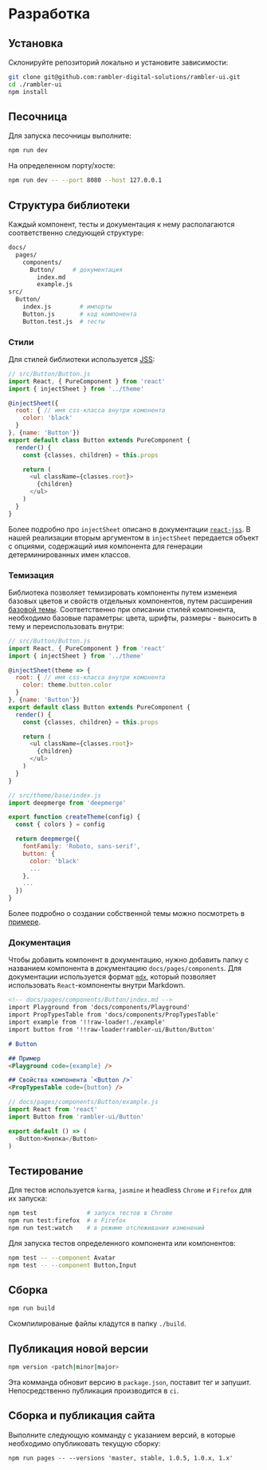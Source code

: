 # Разработка

## Установка

Склонируйте репозиторий локально и установите зависимости:

```sh
git clone git@github.com:rambler-digital-solutions/rambler-ui.git
cd ./rambler-ui
npm install
```

## Песочница

Для запуска песочницы выполните:

```sh
npm run dev
```

На определенном порту/хосте:

```sh
npm run dev -- --port 8080 --host 127.0.0.1
```

## Структура библиотеки

Каждый компонент, тесты и документация к нему располагаются соответственно следующей структуре:

```sh
docs/
  pages/
    components/
      Button/     # документация
        index.md
        example.js
src/
  Button/
    index.js        # импорты
    Button.js       # код компонента
    Button.test.js  # тесты
```

### Стили

Для стилей библиотеки используется [JSS](https://github.com/cssinjs/jss):

```js
// src/Button/Button.js
import React, { PureComponent } from 'react'
import { injectSheet } from '../theme'

@injectSheet({
  root: { // имя css-класса внутри комонента
    color: 'black'
  }
}, {name: 'Button'})
export default class Button extends PureComponent {
  render() {
    const {classes, children} = this.props

    return (
      <ul className={classes.root}>
        {children}
      </ul>
    )
  }
}
```

Более подробно про `injectSheet` описано в документации [`react-jss`](https://github.com/cssinjs/react-jss). В нашей реализации вторым аргументом в `injectSheet` передается объект с опциями, содержащий имя компонента для генерации детерминированных имен классов.

### Темизация

Библиотека позволяет темизировать компоненты путем изменеия базовых цветов и свойств отдельных компонентов, путем расширения [базовой темы](https://github.com/rambler-digital-solutions/rambler-ui/tree/master/src/theme/base/index.js). Соответственно при описании стилей компонента, необходимо базовые параметры: цвета, шрифты, размеры - выносить в тему и переиспользовать внутри:

```js
// src/Button/Button.js
import React, { PureComponent } from 'react'
import { injectSheet } from '../theme'

@injectSheet(theme => {
  root: { // имя css-класса внутри комонента
    color: theme.button.color
  }
}, {name: 'Button'})
export default class Button extends PureComponent {
  render() {
    const {classes, children} = this.props

    return (
      <ul className={classes.root}>
        {children}
      </ul>
    )
  }
}

// src/theme/base/index.js
import deepmerge from 'deepmerge'

export function createTheme(config) {
  const { colors } = config

  return deepmerge({
    fontFamily: 'Roboto, sans-serif',
    button: {
      color: 'black'
      ...
    },
    ...
  })
}
```

Более подробно о создании собственной темы можно посмотреть в [примере](https://github.com/rambler-digital-solutions/rambler-ui/tree/master/examples/theming).

### Документация

Чтобы добавить компонент в документацию, нужно добавить папку с названием компонента в документацию `docs/pages/components`. Для документации используется формат [`mdx`](https://github.com/mdx-js/mdx), который позволяет использовать `React`-компоненты внутри Markdown.

```md
<!-- docs/pages/components/Button/index.md -->
import Playground from 'docs/components/Playground'
import PropTypesTable from 'docs/components/PropTypesTable'
import example from '!!raw-loader!./example'
import button from '!!raw-loader!rambler-ui/Button/Button'

# Button

## Пример
<Playground code={example} />

## Свойства компонента `<Button />`
<PropTypesTable code={button} />
```

```js
// docs/pages/components/Button/example.js
import React from 'react'
import Button from 'rambler-ui/Button'

export default () => (
  <Button>Кнопка</Button>
)
```

## Тестирование

Для тестов используется `karma`, `jasmine` и headless `Chrome` и `Firefox` для их запуска:

```sh
npm test              # запуск тестов в Chrome
npm run test:firefox  # в Firefox
npm run test:watch    # в режиме отслеживания изменений
```

Для запуска тестов определенного компонента или компонентов:

```sh
npm test -- --component Avatar
npm test -- --component Button,Input
```

## Сборка

```sh
npm run build
```

Скомпилированые файлы кладутся в папку `./build`.

## Публикация новой версии

```sh
npm version <patch|minor|major>
```

Эта комманда обновит версию в `package.json`, поставит тег и запушит. Непосредственно публикация производится в `ci`.

## Сборка и публикация сайта

Выполните следующую комманду с указанием версий, в которые необходимо опубликовать текущую сборку:

```
npm run pages -- --versions 'master, stable, 1.0.5, 1.0.x, 1.x'
```
